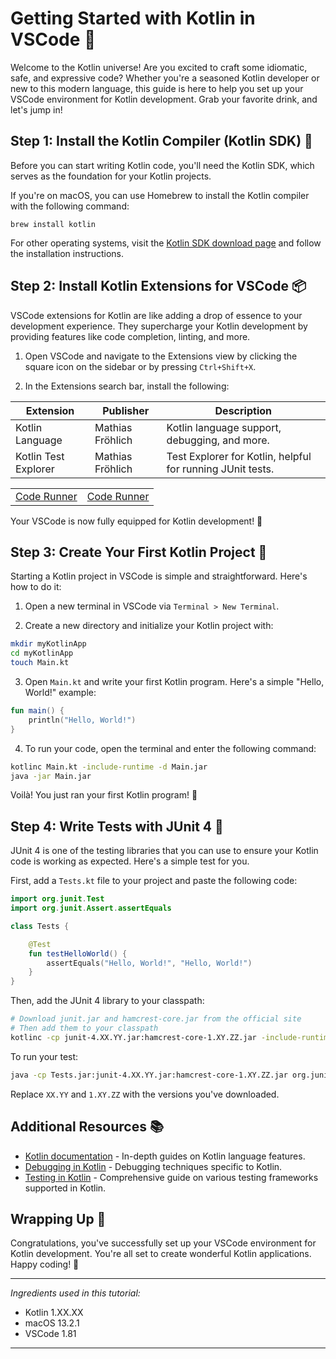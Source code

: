 # Getting Started with Kotlin in VSCode 🚀

Welcome to the Kotlin universe! Are you excited to craft some idiomatic, safe, and expressive code? Whether you're a seasoned Kotlin developer or new to this modern language, this guide is here to help you set up your VSCode environment for Kotlin development. Grab your favorite drink, and let's jump in!

## Step 1: Install the Kotlin Compiler (Kotlin SDK) 🧪

Before you can start writing Kotlin code, you'll need the Kotlin SDK, which serves as the foundation for your Kotlin projects.

If you're on macOS, you can use Homebrew to install the Kotlin compiler with the following command:

```
brew install kotlin
```

For other operating systems, visit the [Kotlin SDK download page](https://kotlinlang.org/docs/command-line.html) and follow the installation instructions.

## Step 2: Install Kotlin Extensions for VSCode 📦

VSCode extensions for Kotlin are like adding a drop of essence to your development experience. They supercharge your Kotlin development by providing features like code completion, linting, and more.

1. Open VSCode and navigate to the Extensions view by clicking the square icon on the sidebar or by pressing `Ctrl+Shift+X`.

2. In the Extensions search bar, install the following:

| Extension           | Publisher         | Description                                    |
|---------------------|-------------------|------------------------------------------------|
| Kotlin Language     | Mathias Fröhlich  | Kotlin language support, debugging, and more.  |
| Kotlin Test Explorer| Mathias Fröhlich  | Test Explorer for Kotlin, helpful for running JUnit tests.|

<table>
  <tr>
    <td><a href="">Code Runner</a></td>
    <td><a href="">Code Runner</a></td>
  </tr>
</table>

Your VSCode is now fully equipped for Kotlin development! 🎉

## Step 3: Create Your First Kotlin Project 🌟

Starting a Kotlin project in VSCode is simple and straightforward. Here's how to do it:

1. Open a new terminal in VSCode via `Terminal > New Terminal`.

2. Create a new directory and initialize your Kotlin project with:

```bash
mkdir myKotlinApp
cd myKotlinApp
touch Main.kt
```

3. Open `Main.kt` and write your first Kotlin program. Here's a simple "Hello, World!" example:

```kotlin
fun main() {
    println("Hello, World!")
}
```

4. To run your code, open the terminal and enter the following command:

```bash
kotlinc Main.kt -include-runtime -d Main.jar
java -jar Main.jar
```

Voilà! You just ran your first Kotlin program! 🥳

## Step 4: Write Tests with JUnit 4 🧪

JUnit 4 is one of the testing libraries that you can use to ensure your Kotlin code is working as expected. Here's a simple test for you.

First, add a `Tests.kt` file to your project and paste the following code:

```kotlin
import org.junit.Test
import org.junit.Assert.assertEquals

class Tests {

    @Test
    fun testHelloWorld() {
        assertEquals("Hello, World!", "Hello, World!")
    }
}
```

Then, add the JUnit 4 library to your classpath:

```bash
# Download junit.jar and hamcrest-core.jar from the official site
# Then add them to your classpath
kotlinc -cp junit-4.XX.YY.jar:hamcrest-core-1.XY.ZZ.jar -include-runtime -d Tests.jar Tests.kt
```

To run your test:

```bash
java -cp Tests.jar:junit-4.XX.YY.jar:hamcrest-core-1.XY.ZZ.jar org.junit.runner.JUnitCore Tests
```

Replace `XX.YY` and `1.XY.ZZ` with the versions you've downloaded.

## Additional Resources 📚

- [Kotlin documentation](https://kotlinlang.org/docs/home.html) - In-depth guides on Kotlin language features.
- [Debugging in Kotlin](https://kotlinlang.org/docs/debugging.html) - Debugging techniques specific to Kotlin.
- [Testing in Kotlin](https://kotlinlang.org/docs/testing.html) - Comprehensive guide on various testing frameworks supported in Kotlin.

## Wrapping Up 🎉

Congratulations, you've successfully set up your VSCode environment for Kotlin development. You're all set to create wonderful Kotlin applications. Happy coding! 🎈

---

*Ingredients used in this tutorial:*

- Kotlin 1.XX.XX
- macOS 13.2.1
- VSCode 1.81

---
